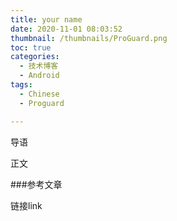 ```yaml
---
title: your name
date: 2020-11-01 08:03:52
thumbnail: /thumbnails/ProGuard.png
toc: true
categories:
  - 技术博客
  - Android
tags:
  - Chinese
  - Proguard

---
```


导语

<!-- more -->

正文



###参考文章

链接link